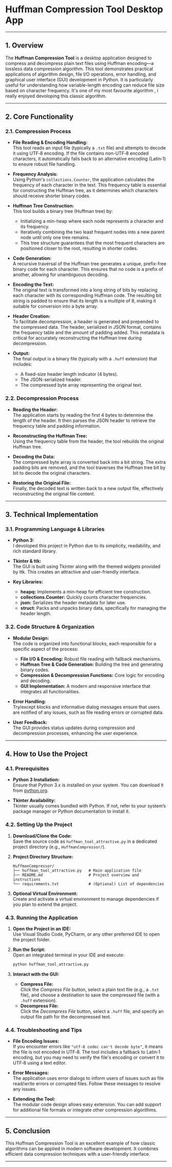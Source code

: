 # Huffman Compression Tool Desktop App

---

## **1. Overview**

The **Huffman Compression Tool** is a desktop application designed to compress and decompress plain text files using Huffman encoding—a lossless data compression algorithm. This tool demonstrates practical applications of algorithm design, file I/O operations, error handling, and graphical user interface (GUI) development in Python. It is particularly useful for understanding how variable-length encoding can reduce file size based on character frequency. It's one of my most favourite algorithm , i really enjoyed devoloping this classic algorithm.

---

## **2. Core Functionality**

### **2.1. Compression Process**

- **File Reading & Encoding Handling:**  
  This tool reads an input file (typically a `.txt` file) and attempts to decode it using UTF‑8 encoding. If the file contains non-UTF‑8 encoded characters, it automatically falls back to an alternative encoding (Latin‑1) to ensure robust file handling.

- **Frequency Analysis:**  
  Using Python's `collections.Counter`, the application calculates the frequency of each character in the text. This frequency table is essential for constructing the Huffman tree, as it determines which characters should receive shorter binary codes.

- **Huffman Tree Construction:**  
  This tool builds a binary tree (Huffman tree) by:
  - Initializing a min-heap where each node represents a character and its frequency.
  - Iteratively combining the two least frequent nodes into a new parent node until only one tree remains.
  - This tree structure guarantees that the most frequent characters are positioned closer to the root, resulting in shorter codes.

- **Code Generation:**  
  A recursive traversal of the Huffman tree generates a unique, prefix-free binary code for each character. This ensures that no code is a prefix of another, allowing for unambiguous decoding.

- **Encoding the Text:**  
  The original text is transformed into a long string of bits by replacing each character with its corresponding Huffman code. The resulting bit string is padded to ensure that its length is a multiple of 8, making it suitable for conversion into a byte array.

- **Header Creation:**  
  To facilitate decompression, a header is generated and prepended to the compressed data. The header, serialized in JSON format, contains the frequency table and the amount of padding added. This metadata is critical for accurately reconstructing the Huffman tree during decompression.

- **Output:**  
  The final output is a binary file (typically with a `.huff` extension) that includes:
  - A fixed-size header length indicator (4 bytes).
  - The JSON-serialized header.
  - The compressed byte array representing the original text.

### **2.2. Decompression Process**

- **Reading the Header:**  
  The application starts by reading the first 4 bytes to determine the length of the header. It then parses the JSON header to retrieve the frequency table and padding information.

- **Reconstructing the Huffman Tree:**  
  Using the frequency table from the header, the tool rebuilds the original Huffman tree.

- **Decoding the Data:**  
  The compressed byte array is converted back into a bit string. The extra padding bits are removed, and the tool traverses the Huffman tree bit by bit to decode the original characters.

- **Restoring the Original File:**  
  Finally, the decoded text is written back to a new output file, effectively reconstructing the original file content.

---

## **3. Technical Implementation**

### **3.1. Programming Language & Libraries**

- **Python 3:**  
  I devoloped this project in Python due to its simplicity, readability, and rich standard library.

- **Tkinter & ttk:**  
  The GUI is built using Tkinter along with the themed widgets provided by ttk. This creates an attractive and user-friendly interface.

- **Key Libraries:**
  - **heapq:** Implements a min-heap for efficient tree construction.
  - **collections.Counter:** Quickly counts character frequencies.
  - **json:** Serializes the header metadata for later use.
  - **struct:** Packs and unpacks binary data, specifically for managing the header length.
  
### **3.2. Code Structure & Organization**

- **Modular Design:**  
  The code is organized into functional blocks, each responsible for a specific aspect of the process:
  - **File I/O & Encoding:** Robust file reading with fallback mechanisms.
  - **Huffman Tree & Code Generation:** Building the tree and generating binary codes.
  - **Compression & Decompression Functions:** Core logic for encoding and decoding.
  - **GUI Implementation:** A modern and responsive interface that integrates all functionalities.

- **Error Handling:**  
  Try/except blocks and informative dialog messages ensure that users are notified of any issues, such as file reading errors or corrupted data.

- **User Feedback:**  
  The GUI provides status updates during compression and decompression processes, enhancing the user experience.

---

## **4. How to Use the Project**

### **4.1. Prerequisites**

- **Python 3 Installation:**  
  Ensure that Python 3.x is installed on your system. You can download it from [python.org](https://www.python.org/).

- **Tkinter Availability:**  
  Tkinter usually comes bundled with Python. If not, refer to your system’s package manager or Python documentation to install it.

### **4.2. Setting Up the Project**

1. **Download/Clone the Code:**  
   Save the source code as `huffman_tool_attractive.py` in a dedicated project directory (e.g., `HuffmanCompressor/`).

2. **Project Directory Structure:**
   ```
   HuffmanCompressor/
   ├── huffman_tool_attractive.py   # Main application file
   ├── README.md                    # Project overview and instructions
   └── requirements.txt             # (Optional) List of dependencies
   ```

3. **Optional Virtual Environment:**  
   Create and activate a virtual environment to manage dependencies if you plan to extend the project.

### **4.3. Running the Application**

1. **Open the Project in an IDE:**  
   Use Visual Studio Code, PyCharm, or any other preferred IDE to open the project folder.

2. **Run the Script:**  
   Open an integrated terminal in your IDE and execute:
   ```bash
   python huffman_tool_attractive.py
   ```

3. **Interact with the GUI:**  
   - **Compress File:**  
     Click the *Compress File* button, select a plain text file (e.g., a `.txt` file), and choose a destination to save the compressed file (with a `.huff` extension).
   - **Decompress File:**  
     Click the *Decompress File* button, select a `.huff` file, and specify an output file path for the decompressed text.

### **4.4. Troubleshooting and Tips**

- **File Encoding Issues:**  
  If you encounter errors like `"utf-8 codec can't decode byte"`, it means the file is not encoded in UTF‑8. The tool includes a fallback to Latin‑1 encoding, but you may need to verify the file's encoding or convert it to UTF‑8 using a text editor.

- **Error Messages:**  
  The application uses error dialogs to inform users of issues such as file read/write errors or corrupted files. Follow these messages to resolve any issues.

- **Extending the Tool:**  
  The modular code design allows easy extension. You can add support for additional file formats or integrate other compression algorithms.

---

## **5. Conclusion**

This Huffman Compression Tool is an excellent example of how classic algorithms can be applied in modern software development. It combines efficient data compression techniques with a user-friendly interface.

---